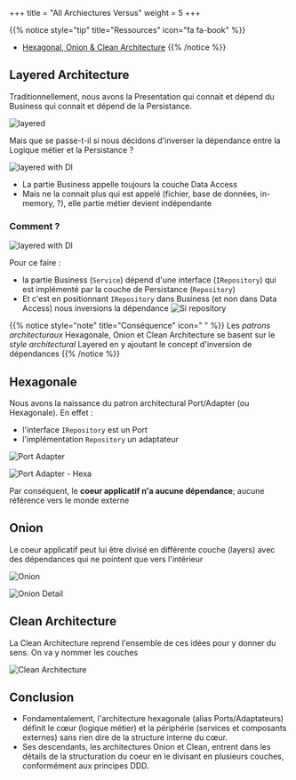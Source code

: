 +++
title = "All Archiectures Versus"
weight = 5
+++

{{% notice style="tip" title="Ressources" icon="fa fa-book" %}}

- [Hexagonal, Onion & Clean Architecture](https://youtu.be/JubdZIdLQ4M)
  {{% /notice %}}

## Layered Architecture
Traditionnellement, nous avons la Presentation qui connait et dépend du Business qui connait et dépend de la Persistance.

![layered](../images/layered.png?width=30pc)

Mais que se passe-t-il si nous décidons d'inverser la dépendance entre la Logique métier et la Persistance ?

![layered with DI](../images/layered_di.png?width=30pc)

- La partie Business appelle toujours la couche Data Access
- Mais ne la connait plus qui est appelé (fichier, base de données, in-memory, ?), elle partie métier devient indépendante 

### Comment ?

![layered with DI](../images/layered_interface.png?width=30pc)

Pour ce faire :
- la partie Business (`Service`) dépend d'une interface (`IRepository`) qui est implémenté par la couche de Persistance (`Repository`)
- Et c'est en positionnant `IRepository` dans Business (et non dans Data Access) nous inversions la dépendance
  ![Si repository](../images/di_irepo.png?width=30pc)

{{% notice style="note" title="Conséquence" icon=" " %}}
Les *patrons architecturaux* Hexagonale, Onion et Clean Architecture se basent sur le *style architectural* Layered en y ajoutant le concept d'inversion de dépendances
  {{% /notice %}}

## Hexagonale
Nous avons la naissance du patron architectural Port/Adapter (ou Hexagonale). En effet :
- l'interface `IRepository` est un Port
- l'implémentation `Repository` un adaptateur

![Port Adapter](../images/port_adapter.png?width=30pc)

![Port Adapter - Hexa](../images/port_adapter2.png?width=30pc)

Par conséquent, le **coeur applicatif n'a aucune dépendance**; aucune référence vers le monde externe

## Onion
Le coeur applicatif peut lui être divisé en différente couche (layers) avec des dépendances qui ne pointent que vers l'intérieur

![Onion](../images/onion.png?width=30pc)

![Onion Detail](../images/onion_detail.png?width=30pc)


## Clean Architecture
La Clean Architecture reprend l'ensemble de ces idées pour y donner du sens. On va y nommer les couches

![Clean Architecture](../images/clean_architecture.png?width=30pc)


## Conclusion
- Fondamentalement, l'architecture hexagonale (alias Ports/Adaptateurs) définit le cœur (logique métier) et la périphérie (services et composants externes) sans rien dire de la structure interne du cœur.
- Ses descendants, les architectures Onion et Clean, entrent dans les détails de la structuration du coeur en le divisant en plusieurs couches, conformément aux principes DDD. 